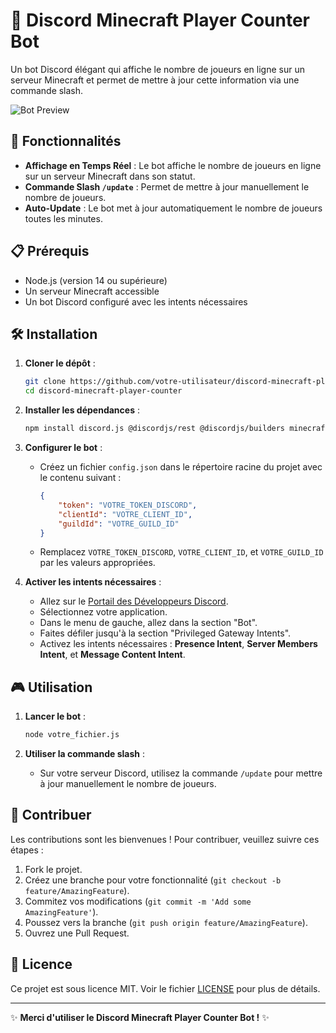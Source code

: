 # 🌟 Discord Minecraft Player Counter Bot

Un bot Discord élégant qui affiche le nombre de joueurs en ligne sur un serveur Minecraft et permet de mettre à jour cette information via une commande slash.

![Bot Preview](https://via.placeholder.com/600x300/000000/FFFFFF?text=Discord+Minecraft+Player+Counter+Bot)

## 🚀 Fonctionnalités

- **Affichage en Temps Réel** : Le bot affiche le nombre de joueurs en ligne sur un serveur Minecraft dans son statut.
- **Commande Slash `/update`** : Permet de mettre à jour manuellement le nombre de joueurs.
- **Auto-Update** : Le bot met à jour automatiquement le nombre de joueurs toutes les minutes.

## 📋 Prérequis

- Node.js (version 14 ou supérieure)
- Un serveur Minecraft accessible
- Un bot Discord configuré avec les intents nécessaires

## 🛠 Installation

1. **Cloner le dépôt** :

   ```bash
   git clone https://github.com/votre-utilisateur/discord-minecraft-player-counter.git
   cd discord-minecraft-player-counter
   ```

2. **Installer les dépendances** :

   ```bash
   npm install discord.js @discordjs/rest @discordjs/builders minecraft-server-util
   ```

3. **Configurer le bot** :

   - Créez un fichier `config.json` dans le répertoire racine du projet avec le contenu suivant :

     ```json
     {
         "token": "VOTRE_TOKEN_DISCORD",
         "clientId": "VOTRE_CLIENT_ID",
         "guildId": "VOTRE_GUILD_ID"
     }
     ```

   - Remplacez `VOTRE_TOKEN_DISCORD`, `VOTRE_CLIENT_ID`, et `VOTRE_GUILD_ID` par les valeurs appropriées.

4. **Activer les intents nécessaires** :

   - Allez sur le [Portail des Développeurs Discord](https://discord.com/developers/applications).
   - Sélectionnez votre application.
   - Dans le menu de gauche, allez dans la section "Bot".
   - Faites défiler jusqu'à la section "Privileged Gateway Intents".
   - Activez les intents nécessaires : **Presence Intent**, **Server Members Intent**, et **Message Content Intent**. 

## 🎮 Utilisation

1. **Lancer le bot** :

   ```bash
   node votre_fichier.js
   ```

2. **Utiliser la commande slash** :

   - Sur votre serveur Discord, utilisez la commande `/update` pour mettre à jour manuellement le nombre de joueurs.

## 🤝 Contribuer

Les contributions sont les bienvenues ! Pour contribuer, veuillez suivre ces étapes :

1. Fork le projet.
2. Créez une branche pour votre fonctionnalité (`git checkout -b feature/AmazingFeature`).
3. Commitez vos modifications (`git commit -m 'Add some AmazingFeature'`).
4. Poussez vers la branche (`git push origin feature/AmazingFeature`).
5. Ouvrez une Pull Request.

## 📜 Licence

Ce projet est sous licence MIT. Voir le fichier [LICENSE](LICENSE) pour plus de détails.

---

✨ **Merci d'utiliser le Discord Minecraft Player Counter Bot !** ✨
